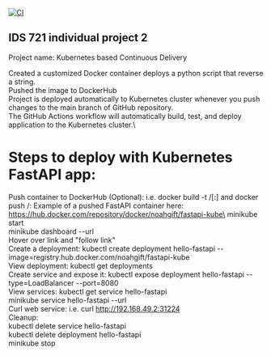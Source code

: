 [![CI](https://github.com/nogibjj/python-template/actions/workflows/cicd.yml/badge.svg)](https://github.com/nogibjj/python-template/actions/workflows/cicd.yml)
## IDS 721 individual project 2

Project name: Kubernetes based Continuous Delivery

Created a customized Docker container deploys a python script that reverse a string.\
Pushed the image to DockerHub\
Project is deployed automatically to Kubernetes cluster whenever you push changes to the main branch of GitHub repository. \
The GitHub Actions workflow will automatically build, test, and deploy application to the Kubernetes cluster.\

# Steps to deploy with Kubernetes FastAPI app:
Push container to DockerHub (Optional): i.e. docker build -t <hub-user>/<repo-name>[:<tag>] and docker push <hub-user>/<repo-name>:<tag> Example of a pushed FastAPI container here: https://hub.docker.com/repository/docker/noahgift/fastapi-kube\
minikube start\
minikube dashboard --url\
Hover over link and "follow link"\
Create a deployment: kubectl create deployment hello-fastapi --image=registry.hub.docker.com/noahgift/fastapi-kube\
View deployment: kubectl get deployments\
Create service and expose it: kubectl expose deployment hello-fastapi --type=LoadBalancer --port=8080\
View services: kubectl get service hello-fastapi\
minikube service hello-fastapi --url\
Curl web service: i.e. curl http://192.168.49.2:31224 \
Cleanup:\
kubectl delete service hello-fastapi\
kubectl delete deployment hello-fastapi\
minikube stop
